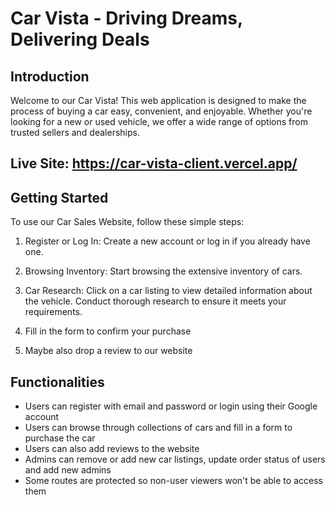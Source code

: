 # Car Vista - Driving Dreams, Delivering Deals

## Introduction
Welcome to our Car Vista! This web application is designed to make the process of buying a car easy, convenient, and enjoyable. Whether you're looking for a new or used vehicle, we offer a wide range of options from trusted sellers and dealerships.

## Live Site: https://car-vista-client.vercel.app/

## Getting Started
To use our Car Sales Website, follow these simple steps:

1. Register or Log In: Create a new account or log in if you already have one.

2. Browsing Inventory: Start browsing the extensive inventory of cars. 

3. Car Research: Click on a car listing to view detailed information about the vehicle. Conduct thorough research to ensure it meets your requirements.

4. Fill in the form to confirm your purchase
5. Maybe also drop a review to our website 







## Functionalities

* Users can register with email and password or login using their Google account
* Users can browse through collections of cars and fill in a form to purchase the car
* Users can also add reviews to the website
* Admins can remove or add new car listings, update order status of users and add new admins
* Some routes are protected so non-user viewers won't be able to access them

